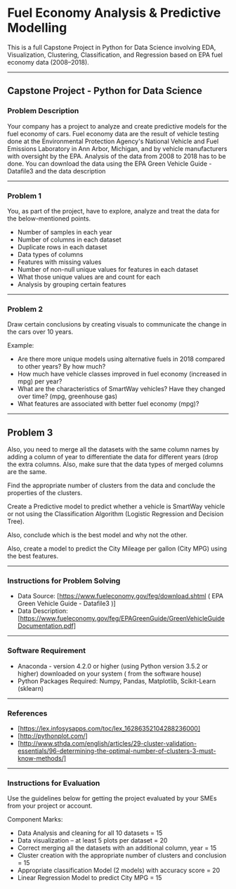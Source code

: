 # Fuel Economy Analysis & Predictive Modelling  

This is a full Capstone Project in Python for Data Science involving EDA, Visualization, Clustering, Classification, and Regression based on EPA fuel economy data (2008–2018).

---

## Capstone Project - Python for Data Science
### Problem Description

Your company has a project to analyze and create predictive models for the fuel economy of cars. Fuel economy data are the result of vehicle testing done at the Environmental Protection Agency's National Vehicle and Fuel Emissions Laboratory in Ann Arbor, Michigan, and by vehicle manufacturers with oversight by the EPA. Analysis of the data from 2008 to 2018 has to be done. You can download the data using the EPA Green Vehicle Guide - Datafile3 and the data description

---

### Problem 1

You, as part of the project, have to explore, analyze and treat the data for the below-mentioned points.

- Number of samples in each year
- Number of columns in each dataset
- Duplicate rows in each dataset
- Data types of columns
- Features with missing values
- Number of non-null unique values for features in each dataset
- What those unique values are and count for each
- Analysis by grouping certain features

---

### Problem 2

Draw certain conclusions by creating visuals to communicate the change in the cars over 10 years.

Example:

- Are there more unique models using alternative fuels in 2018 compared to other years? By how much?
- How much have vehicle classes improved in fuel economy (increased in mpg) per year?
- What are the characteristics of SmartWay vehicles? Have they changed over time? (mpg, greenhouse gas)
- What features are associated with better fuel economy (mpg)?

---

## Problem 3

Also, you need to merge all the datasets with the same column names by adding a column of year to differentiate the data for different years (drop the extra columns. Also, make sure that the data types of merged columns are the same.

Find the appropriate number of clusters from the data and conclude the properties of the clusters.

Create a Predictive model to predict whether a vehicle is SmartWay vehicle or not using the Classification Algorithm (Logistic Regression and Decision Tree). 

Also, conclude which is the best model and why not the other.

Also, create a model to predict the City Mileage per gallon (City MPG) using the best features.

---

### Instructions for Problem Solving

- Data Source: [https://www.fueleconomy.gov/feg/download.shtml ( EPA Green Vehicle Guide - Datafile3 )]
- Data Description: [https://www.fueleconomy.gov/feg/EPAGreenGuide/GreenVehicleGuideDocumentation.pdf]

---

### Software Requirement

- Anaconda - version 4.2.0 or higher (using Python version 3.5.2 or higher) downloaded on your system ( from the software house)
- Python Packages Required: Numpy, Pandas, Matplotlib, Scikit-Learn (sklearn)

---

### References

- [https://lex.infosysapps.com/toc/lex_16286352104288236000]
- [http://pythonplot.com/]
- [http://www.sthda.com/english/articles/29-cluster-validation-essentials/96-determining-the-optimal-number-of-clusters-3-must-know-methods/]

---

### Instructions for Evaluation

Use the guidelines below for getting the project evaluated by your SMEs from your project or account.

Component Marks:

- Data Analysis and cleaning for all 10 datasets = 15
- Data visualization – at least 5 plots per dataset = 20
- Correct merging all the datasets with an additional column, year = 15
- Cluster creation with the appropriate number of clusters and conclusion = 15
- Appropriate classification Model (2 models) with accuracy score = 20
- Linear Regression Model to predict City MPG = 15
